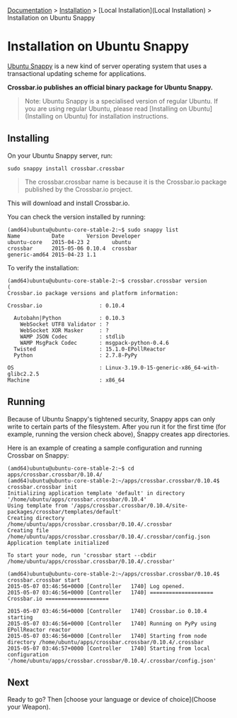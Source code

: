 [Documentation](.) > [Installation](Installation) > [Local Installation](Local Installation) > Installation on Ubuntu Snappy

# Installation on Ubuntu Snappy

[Ubuntu Snappy](http://www.ubuntu.com/cloud/tools/snappy) is a new kind of server operating system that uses a transactional updating scheme for applications.

**Crossbar.io publishes an official binary package for Ubuntu Snappy.**

> Note: Ubuntu Snappy is a specialised version of regular Ubuntu. If you are using regular Ubuntu, please read [Installing on Ubuntu](Installing on Ubuntu) for installation instructions.


## Installing

On your Ubuntu Snappy server, run:

    sudo snappy install crossbar.crossbar

> The crossbar.crossbar name is because it is the Crossbar.io package published by the Crossbar.io project.

This will download and install Crossbar.io.

You can check the version installed by running:

```console
(amd64)ubuntu@ubuntu-core-stable-2:~$ sudo snappy list
Name          Date       Version Developer
ubuntu-core   2015-04-23 2       ubuntu
crossbar      2015-05-06 0.10.4  crossbar
generic-amd64 2015-04-23 1.1
```

To verify the installation:

```console
(amd64)ubuntu@ubuntu-core-stable-2:~$ crossbar.crossbar version
(
Crossbar.io package versions and platform information:

Crossbar.io                  : 0.10.4

  Autobahn|Python            : 0.10.3
    WebSocket UTF8 Validator : ?
    WebSocket XOR Masker     : ?
    WAMP JSON Codec          : stdlib
    WAMP MsgPack Codec       : msgpack-python-0.4.6
  Twisted                    : 15.1.0-EPollReactor
  Python                     : 2.7.8-PyPy

OS                           : Linux-3.19.0-15-generic-x86_64-with-glibc2.2.5
Machine                      : x86_64
```

## Running

Because of Ubuntu Snappy's tightened security, Snappy apps can only write to certain parts of the filesystem.
After you run it for the first time (for example, running the version check above), Snappy creates app directories.

Here is an example of creating a sample configuration and running Crossbar on Snappy:

```console
(amd64)ubuntu@ubuntu-core-stable-2:~$ cd apps/crossbar.crossbar/0.10.4/
(amd64)ubuntu@ubuntu-core-stable-2:~/apps/crossbar.crossbar/0.10.4$ crossbar.crossbar init
Initializing application template 'default' in directory '/home/ubuntu/apps/crossbar.crossbar/0.10.4'
Using template from '/apps/crossbar.crossbar/0.10.4/site-packages/crossbar/templates/default'
Creating directory /home/ubuntu/apps/crossbar.crossbar/0.10.4/.crossbar
Creating file      /home/ubuntu/apps/crossbar.crossbar/0.10.4/.crossbar/config.json
Application template initialized

To start your node, run 'crossbar start --cbdir /home/ubuntu/apps/crossbar.crossbar/0.10.4/.crossbar'

(amd64)ubuntu@ubuntu-core-stable-2:~/apps/crossbar.crossbar/0.10.4$ crossbar.crossbar start
2015-05-07 03:46:56+0000 [Controller   1740] Log opened.
2015-05-07 03:46:56+0000 [Controller   1740] ==================== Crossbar.io ====================

2015-05-07 03:46:56+0000 [Controller   1740] Crossbar.io 0.10.4 starting
2015-05-07 03:46:56+0000 [Controller   1740] Running on PyPy using EPollReactor reactor
2015-05-07 03:46:56+0000 [Controller   1740] Starting from node directory /home/ubuntu/apps/crossbar.crossbar/0.10.4/.crossbar
2015-05-07 03:46:57+0000 [Controller   1740] Starting from local configuration '/home/ubuntu/apps/crossbar.crossbar/0.10.4/.crossbar/config.json'
```

## Next

Ready to go? Then [choose your language or device of choice](Choose your Weapon).
